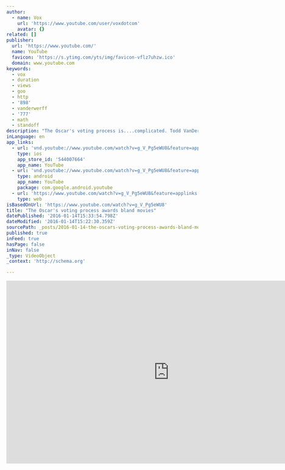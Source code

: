 ```yaml
---
author:
  - name: Vox
    url: 'https://www.youtube.com/user/voxdotcom'
    avatar: {}
related: []
publisher:
  url: 'https://www.youtube.com/'
  name: YouTube
  favicon: 'https://s.ytimg.com/yts/img/favicon-vflz7uhzw.ico'
  domain: www.youtube.com
keywords:
  - vox
  - duration
  - views
  - goo
  - http
  - '898'
  - vanderwerff
  - '777'
  - math
  - standoff
description: "The Oscar's voting process is....complicated. Todd VanDerWerff, culture editor at Vox, helps me explain how a bland film could win the prize. http://www.vox.com/2015/2/22/8084239/oscars-2015-ballot Video by Estelle Caswell and Todd VanDerWerff Subscribe to our channel! http://goo.gl/0bsAjO Vox.com is a news website that helps you cut through the noise and understand what's really driving the events in the headlines."
inLanguage: en
app_links:
  - url: 'vnd.youtube://www.youtube.com/watch?v=g_V_Pg5eWU8&feature=applinks'
    type: ios
    app_store_id: '544007664'
    app_name: YouTube
  - url: 'vnd.youtube://www.youtube.com/watch?v=g_V_Pg5eWU8&feature=applinks'
    type: android
    app_name: YouTube
    package: com.google.android.youtube
  - url: 'https://www.youtube.com/watch?v=g_V_Pg5eWU8&feature=applinks'
    type: web
isBasedOnUrl: 'https://www.youtube.com/watch?v=g_V_Pg5eWU8'
title: "The Oscar's voting process awards bland movies"
datePublished: '2016-01-14T15:33:54.798Z'
dateModified: '2016-01-14T15:22:30.359Z'
sourcePath: _posts/2016-01-14-the-oscars-voting-process-awards-bland-movies.md
published: true
inFeed: true
hasPage: false
inNav: false
_type: VideoObject
_context: 'http://schema.org'

---
```

<iframe src="https://cdn.embedly.com/widgets/media.html?src=https%3A%2F%2Fwww.youtube.com%2Fembed%2Fg_V_Pg5eWU8%3Ffeature%3Doembed&amp;url=https%3A%2F%2Fwww.youtube.com%2Fwatch%3Fv%3Dg_V_Pg5eWU8&amp;image=https%3A%2F%2Fi.ytimg.com%2Fvi%2Fg_V_Pg5eWU8%2Fhqdefault.jpg&amp;key=b7d04c9b404c499eba89ee7072e1c4f7&amp;type=text%2Fhtml&amp;schema=youtube" width="854" height="480" scrolling="no" frameborder="0" allowfullscreen="allowfullscreen" style=""></iframe>